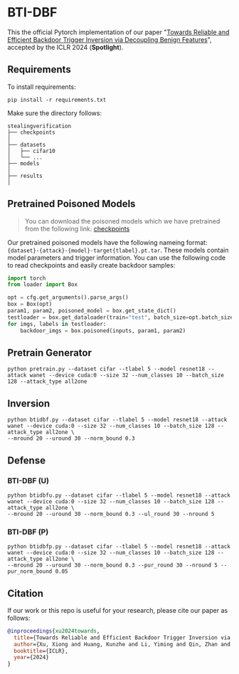 # BTI-DBF
This the official Pytorch implementation of our paper "[Towards Reliable and Efficient Backdoor Trigger Inversion via Decoupling Benign Features](https://openreview.net/forum?id=Tw9wemV6cb)", accepted by the ICLR 2024 (**Spotlight**).

## Requirements

To install requirements:

```setup
pip install -r requirements.txt
```
Make sure the directory follows:
```File Tree
stealingverification
├── checkpoints
│
├── datasets
│   ├── cifar10
│   └── ...
├── models 
│   
├── results
│   
```

## Pretrained Poisoned Models

>You can download the poisoned models which we have pretrained from the following link:
>[checkpoints](https://www.dropbox.com/scl/fo/m1tnyzylecimqtosr5oyv/h?rlkey=cnw876kh25gf0518ipjrbfu97&dl=0)

Our pretrained poisoned models have the following nameing format:  `{dataset}-{attack}-{model}-target{tlabel}.pt.tar`. These models contain model parameters and trigger information. You can use the following code to read checkpoints and easily create backdoor samples:
```Python
import torch
from loader import Box

opt = cfg.get_arguments().parse_args()
box = Box(opt)
param1, param2, poisoned_model = box.get_state_dict()
testloader = box.get_dataloader(train="test", batch_size=opt.batch_size, shuffle=False)
for imgs, labels in testloader:
    backdoor_imgs = box.poisoned(inputs, param1, param2)
```

## Pretrain Generator
```
python pretrain.py --dataset cifar --tlabel 5 --model resnet18 --attack wanet --device cuda:0 --size 32 --num_classes 10 --batch_size 128 --attack_type all2one
```

## Inversion
```
python btidbf.py --dataset cifar --tlabel 5 --model resnet18 --attack wanet --device cuda:0 --size 32 --num_classes 10 --batch_size 128 --attack_type all2one \
--mround 20 --uround 30 --norm_bound 0.3
```
## Defense

### BTI-DBF (U)
```
python btidbfu.py --dataset cifar --tlabel 5 --model resnet18 --attack wanet --device cuda:0 --size 32 --num_classes 10 --batch_size 128 --attack_type all2one \
--mround 20 --uround 30 --norm_bound 0.3 --ul_round 30 --nround 5
```

### BTI-DBF (P)
```
python btidbfp.py --dataset cifar --tlabel 5 --model resnet18 --attack wanet --device cuda:0 --size 32 --num_classes 10 --batch_size 128 --attack_type all2one \
--mround 20 --uround 30 --norm_bound 0.3 --pur_round 30 --nround 5 --pur_norm_bound 0.05
```

## Citation
If our work or this repo is useful for your research, please cite our paper as follows:
```bibtex
@inproceedings{xu2024towards,
  title={Towards Reliable and Efficient Backdoor Trigger Inversion via Decoupling Benign Features},
  author={Xu, Xiong and Huang, Kunzhe and Li, Yiming and Qin, Zhan and Ren, Kui},
  booktitle={ICLR},
  year={2024}
}
```